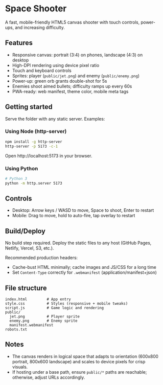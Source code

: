 # Space Shooter

A fast, mobile-friendly HTML5 canvas shooter with touch controls, power-ups, and increasing difficulty.

## Features
- Responsive canvas: portrait (3:4) on phones, landscape (4:3) on desktop
- High-DPI rendering using device pixel ratio
- Touch and keyboard controls
- Sprites: player (`public/jet.png`) and enemy (`public/enemy.png`)
- Power-up: green orb grants double-shot for 5s
- Enemies shoot aimed bullets; difficulty ramps up every 60s
- PWA-ready: web manifest, theme color, mobile meta tags

## Getting started
Serve the folder with any static server. Examples:

### Using Node (http-server)
```bash
npm install -g http-server
http-server -p 5173 -c-1
```
Open http://localhost:5173 in your browser.

### Using Python
```bash
# Python 3
python -m http.server 5173
```

## Controls
- Desktop: Arrow keys / WASD to move, Space to shoot, Enter to restart
- Mobile: Drag to move, hold to auto-fire, tap overlay to restart

## Build/Deploy
No build step required. Deploy the static files to any host (GitHub Pages, Netlify, Vercel, S3, etc.).

Recommended production headers:
- Cache-bust HTML minimally; cache images and JS/CSS for a long time
- Set `Content-Type` correctly for `.webmanifest` (application/manifest+json)

## File structure
```
index.html         # App entry
style.css          # Styles (responsive + mobile tweaks)
script.js          # Game logic and rendering
public/
  jet.png          # Player sprite
  enemy.png        # Enemy sprite
  manifest.webmanifest
robots.txt
```

## Notes
- The canvas renders in logical space that adapts to orientation (600x800 portrait, 800x600 landscape) and scales to device pixels for crisp visuals.
- If hosting under a base path, ensure `public/*` paths are reachable; otherwise, adjust URLs accordingly.

